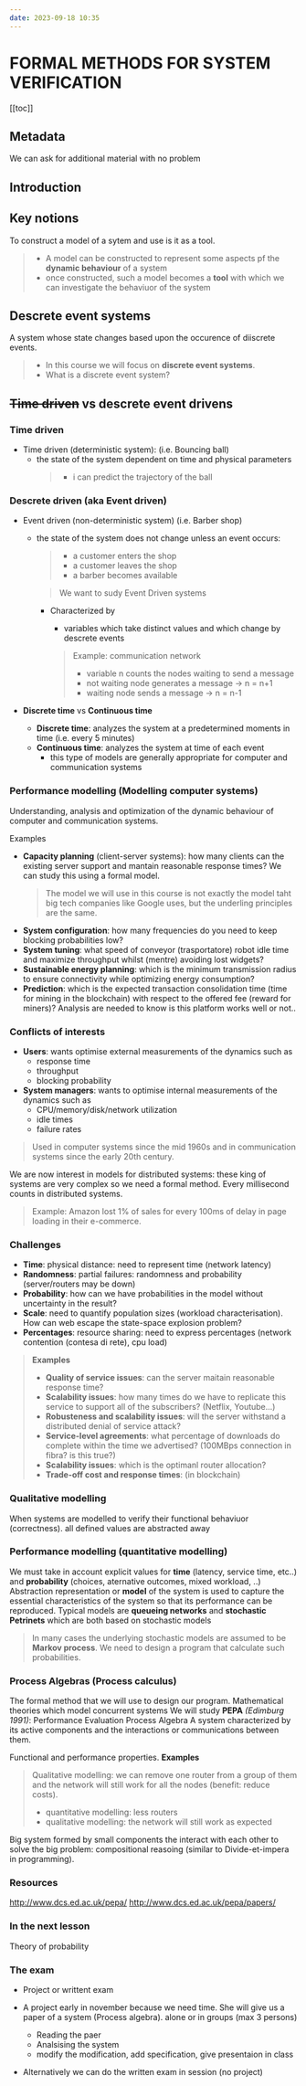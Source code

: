 ```yaml
---
date: 2023-09-18 10:35
---
```



# FORMAL METHODS FOR SYSTEM VERIFICATION

[[toc]]

## Metadata

We can ask for additional material with no problem

## Introduction

## Key notions

To construct a model of a sytem and use is it as a tool.

> - A model can be constructed to represent some aspects pf the **dynamic behaviour** of a system
> - once constructed, such a model becomes a **tool** with which we can investigate the behaviuor of the system

## Descrete event systems

A system whose state changes based upon the occurence of diiscrete events.

> - In this course we will focus on **discrete event systems**.
> - What is a discrete event system?

## ~~Time driven~~ vs descrete event drivens

### Time driven

- Time driven (deterministic system): (i.e. Bouncing ball)
  - the state of the system dependent on time and physical parameters
    >
    > - i can predict the trajectory of the ball
    >
### Descrete driven (aka Event driven)

- Event driven (non-deterministic system) (i.e. Barber shop)
  - the state of the system does not change unless an event occurs:
    >
    > - a customer enters the shop
    > - a customer leaves the shop
    > - a barber becomes available

    > We want to sudy Event Driven systems

    - Characterized by

      - variables which take distinct values and which change by descrete events

      > Example: communication network
      >
      > - variable n counts the nodes waiting to send a message
      > - not waiting node generates a message -> n = n+1
      > - waiting node sends a message -> n = n-1

- **Discrete time** vs **Continuous time**

  - **Discrete time**: analyzes the system at a predetermined moments in time (i.e. every 5 minutes)
  - **Continuous time**: analyzes the system at time of each event
    - this type of models are generally appropriate for computer and communication systems

### Performance modelling (Modelling computer systems)

Understanding, analysis and optimization of the dynamic behaviour of computer and communication systems.

Examples

- **Capacity planning** (client-server systems): how many clients can the existing server support and mantain reasonable response times? We can study this using a formal model.
  > The model we will use in this course is not exactly the model taht big tech companies like Google uses, but the underling principles are the same.
- **System configuration**: how many frequencies do you need to keep blocking probabilities low?
- **System tuning**: what speed of conveyor (trasportatore) robot idle time and maximize throughput whilst (mentre) avoiding lost widgets?
- **Sustainable energy planning**: which is the minimum transmission radius to ensure connectivity while optimizing energy consumption?
- **Prediction**: which is the expected transaction consolidation time (time for mining in the blockchain) with respect to the offered fee (reward for miners)? Analysis are needed to know is this platform works well or not..

### Conflicts of interests

- **Users**: wants optimise external measurements of the dynamics such as
  - response time
  - throughput
  - blocking probability
- **System managers**: wants to optimise internal measurements of the dynamics such as
  - CPU/memory/disk/network utilization
  - idle times
  - failure rates

> Used in computer  systems since the mid 1960s and in communication systems since the early 20th century.

We are now interest in models for distributed systems: these king of systems are very complex so we need a formal method.
Every millisecond counts in distributed systems.
> Example: Amazon lost 1% of sales for every 100ms of delay in page loading in their e-commerce.

### Challenges

- **Time**: physical distance: need to represent time (network latency)
- **Randomness**: partial failures: randomness and probability (server/routers may be down)
- **Probability**: how can we have probabilities in the model without uncertainty in the result?
- **Scale**: need to quantify population sizes (workload characterisation). How can web escape the state-space explosion problem?
- **Percentages**: resource sharing: need to express percentages (network contention (contesa di rete), cpu load)

> **Examples**
>
> - **Quality of service issues**: can the server maitain reasonable response time?
> - **Scalability issues**: how many times do we have to replicate this service to support all of the subscribers? (Netflix, Youtube...)
> - **Robusteness and scalability issues**: will the server withstand a distributed denial of service attack?
> - **Service-level agreements**: what percentage of downloads do complete within the time we advertised? (100MBps connection in fibra? is this true?)
> - **Scalability issues**: which is the optimanl router allocation?
> - **Trade-off cost and response times**: (in blockchain)
>

### Qualitative modelling

When systems are modelled to verify their functional behaviuor (correctness). all defined values are abstracted away

### Performance modelling (quantitative modelling)

We must take in account explicit values for **time** (latency, service time, etc..) and **probability** (choices, aternative outcomes, mixed workload, ..)
Abstraction representation or **model** of the system is used to capture the essential characteristics of the system so that its  performance can be reproduced.
Typical models are **queueing networks** and **stochastic Petrinets** which are both based on stochastic models
> In many cases the underlying stochastic models are assumed to be **Markov process**.
> We need to design a program that calculate such probabilities.

### Process Algebras (Process calculus)

The formal method that we will use to design our program.
Mathematical theories which model concurrent systems
We will study **PEPA** _(Edimburg 1991)_: Performance Evaluation Process Algebra
A system characterized by its active components and the interactions or communications between them.

Functional and performance properties.
**Examples**
> Qualitative modelling: we can remove one router from a group of them and the network will still work for all the nodes (benefit: reduce costs).
>
> - quantitative modelling: less routers
> - qualitative modelling: the network will still work as expected
>
Big system formed by small components the interact with each other to solve the big problem: compositional reasoing (similar to Divide-et-impera in programming).

### Resources

<http://www.dcs.ed.ac.uk/pepa/>
<http://www.dcs.ed.ac.uk/pepa/papers/>

### In the next lesson

Theory of probability

### The exam

- Project or writtent exam

- A project early in november because we need time. She will give us a paper of a system (Process algebra).
alone or in groups (max 3 persons)
  - Reading the paer
  - Analsising the system
  - modify the modification, add specification, give presentaion in class

- Alternatively we can do the written exam in session (no project)
